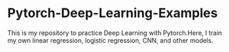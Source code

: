 # Pytorch-Deep-Learning-Examples
This is my repository to practice Deep Learning with Pytorch.Here, I train my own linear regression, logistic regression, CNN, and other models. 
